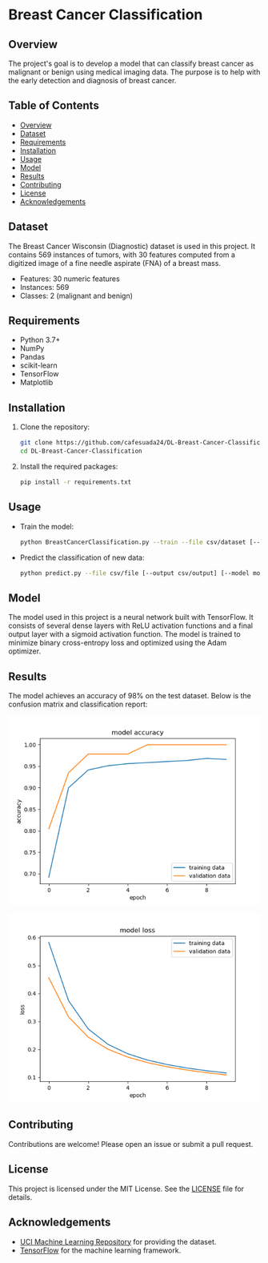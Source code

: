 # Breast Cancer Classification

## Overview

The project's goal is to develop a model that can classify breast cancer as malignant or benign using medical imaging data. The purpose is to help with the early detection and diagnosis of breast cancer.

## Table of Contents

-   [Overview](#overview)
-   [Dataset](#dataset)
-   [Requirements](#requirements)
-   [Installation](#installation)
-   [Usage](#usage)
-   [Model](#model)
-   [Results](#results)
-   [Contributing](#contributing)
-   [License](#license)
-   [Acknowledgements](#acknowledgements)

## Dataset

The Breast Cancer Wisconsin (Diagnostic) dataset is used in this project. It contains 569 instances of tumors, with 30 features computed from a digitized image of a fine needle aspirate (FNA) of a breast mass.

-   Features: 30 numeric features
-   Instances: 569
-   Classes: 2 (malignant and benign)

## Requirements

-   Python 3.7+
-   NumPy
-   Pandas
-   scikit-learn
-   TensorFlow
-   Matplotlib

## Installation

1. Clone the repository:

    ```sh
    git clone https://github.com/cafesuada24/DL-Breast-Cancer-Classification
    cd DL-Breast-Cancer-Classification
    ```

2. Install the required packages:
    ```sh
    pip install -r requirements.txt
    ```

## Usage

-   Train the model:

    ```sh
    python BreastCancerClassification.py --train --file csv/dataset [--output path/to/save]
    ```

-   Predict the classification of new data:
    ```sh
    python predict.py --file csv/file [--output csv/output] [--model model/directory]
    ```

## Model

The model used in this project is a neural network built with TensorFlow. It consists of several dense layers with ReLU activation functions and a final output layer with a sigmoid activation function. The model is trained to minimize binary cross-entropy loss and optimized using the Adam optimizer.

## Results

The model achieves an accuracy of 98% on the test dataset. Below is the confusion matrix and classification report:

![Model Accuracy](images/model_accuracy.png)

![Model Loss](images/model_loss.png)

## Contributing

Contributions are welcome! Please open an issue or submit a pull request.

## License

This project is licensed under the MIT License. See the [LICENSE](LICENSE) file for details.

## Acknowledgements

-   [UCI Machine Learning Repository](<https://archive.ics.uci.edu/ml/datasets/Breast+Cancer+Wisconsin+(Diagnostic)>) for providing the dataset.
-   [TensorFlow](https://www.tensorflow.org) for the machine learning framework.
